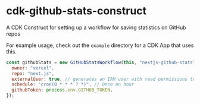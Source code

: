 # cdk-github-stats-construct

A CDK Construct for setting up a workflow for saving statistics on GitHub repos

For example usage, check out the `example` directory for a CDK App that uses this.

```js
const githubStats = new GitHubStatsWorkflow(this, "nextjs-github-stats", {
  owner: "vercel",
  repo: "next.js",
  externalUser: true, // generates an IAM user with read permissions to grab the data from the database
  schedule: "cron(0 * * * ? *)", // Once an hour
  githubToken: process.env.GITHUB_TOKEN,
});
```
